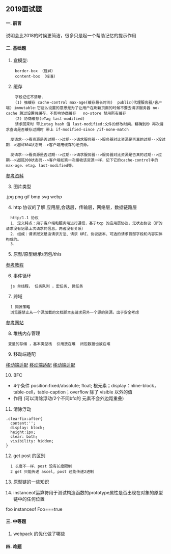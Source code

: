 ## 2019面试题

####  一. 前言

说明会比2018的时候更简洁，很多只是起一个帮助记忆的提示作用

####  二. 基础题

1. 盒模型:
```
    border-box （怪异）
    content-box （标准）
```

2. 缓存
```
    字段记忆不清晰.
    (1) 强缓存 cache-control max-age(缓存最长时间)  public(代理服务器/客户端) immutable:它这么设置的意思是为了让用户在刷新页面的时候不要去请求服务器 no-cache 跳过设置强缓存，不影响协商缓存   no-store 禁用所有缓存
    (2) 协商缓存(eTag last-modified) 
    请求回来时 带上etag hash 值 last-modified:文件的修改时间，精确到秒 再次请求查询是否缓存过期时 带上 if-modified-since /if-none-match

  发请求-->看资源是否过期-->过期-->请求服务器-->服务器对比资源是否真的过期-->没过期-->返回304状态码-->客户端用缓存的老资源。

  发请求-->看资源是否过期-->过期-->请求服务器-->服务器对比资源是否真的过期-->过期-->返回200状态码-->客户端如第一次接收该资源一样，记下它的cache-control中的max-age、etag、last-modified等。

```
  [参考资料](https://www.jianshu.com/p/9c95db596df5)

3. 图片类型

.jpg png gif bmp svg webp

4. http 协议的了解
   应用层,会话层，传输层，网络层，数据链路层
```
  http/1.1 协议 
  1. 定义特点：用于客户端和服务端进行通信，基于tcp 的应用层协议，无状态协议（新的请求没有记录上次请求的信息，两者没有关系）
  2. 组成：请求报文是由请求方法、请求 URI、协议版本、可选的请求首部字段和内容实体构成的。
  3. 
```
5. 原型/原型继承/闭包/this

[参考教程]()

6. 事件循环
```
  js 单线程， 任务队列 ，宏任务, 微任务
```
7. 跨域
```
  1 同源策略
  浏览器禁止从一个源加载的文档脚本去请求另外一个源的资源。出于安全考虑
```
[参考网站](https://segmentfault.com/a/1190000015597029?utm_source=tag-newest)

8. 堆栈内存管理
```
 变量的存储 ，基本类型栈  引用放在堆  闭包数据也放在堆
```

9. 移动端适配

[移动端适配](./docs/19mobileAdaptation)
[移动端适配](https://blog.csdn.net/xiaxiaoxian/article/details/79395694)
[移动端适配](https://segmentfault.com/a/1190000017784801)

10. BFC

* 4个条件 position:fixed/absolute; float; 根元素；display：nline-block，table-cell，table-caption；overflow 除了 visible 以外的值
* 作用 (可以清除浮动/2个不同bfc的 元素不会外边距重叠)

11. 清除浮动

```
.clearfix:after{
  content:'';
  display: block;
  height:1px;
  clear: both;
  visibility: hidden;
}
```

12. get post 的区别

```
  1 长度不一样，post 没有长度限制
  2 get 只能传递 ascel, post 还能传递2进制
```

13. 原型链的一些知识

1. instanceof运算符用于测试构造函数的prototype属性是否出现在对象的原型链中的任何位置

foo instanceof Foo===true






#### 三. 中等题
1. webpack 的优化做了哪些

#### 四. 难题